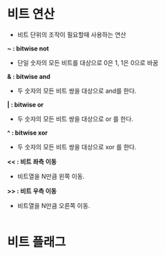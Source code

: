 # 비트 연산
- 비트 단위의 조작이 필요할때 사용하는 연산  

**~ : bitwise not**
- 단일 숫자의 모든 비트를 대상으로 0은 1, 1은 0으로 바꿈  

**& : bitwise and**
- 두 숫자의 모든 비트 쌍을 대상으로 and를 한다.  

**| : bitwise or**
- 두 숫자의 모든 비트 쌍을 대상으로 or 를 한다.  

**^ : bitwise xor**
- 두 숫자의 모든 비트 쌍을 대상으로 xor 를 한다.  

**<< : 비트 좌측 이동**
- 비트열을 N만큼 왼쪽 이동.  

**>> : 비트 우측 이동**
- 비트열을 N만큼 오른쪽 이동.  


```C++

```

# 비트 플래그
